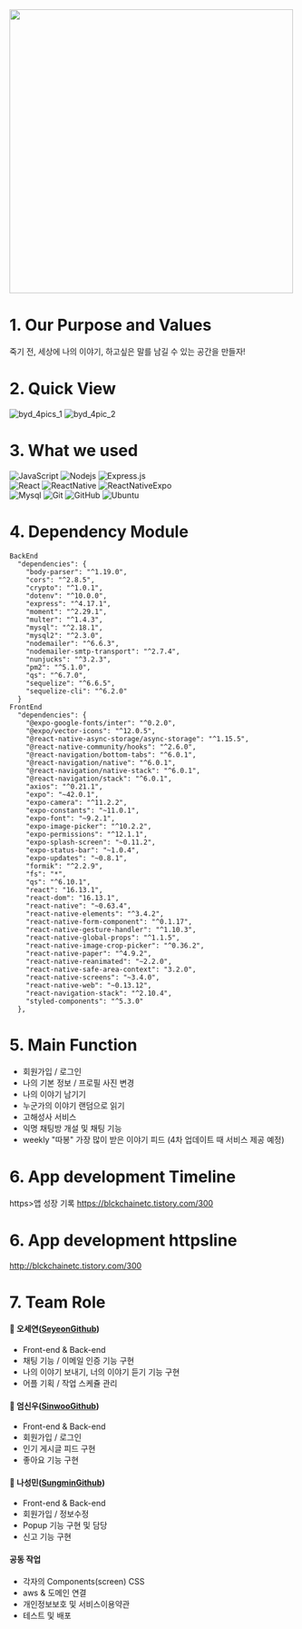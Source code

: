 <img src="https://user-images.githubusercontent.com/82620945/131205045-7427ca57-fc84-4454-a4e3-7d7ba539a959.jpg" width="500">

# 1. Our Purpose and Values

죽기 전, 세상에 나의 이야기, 하고싶은 말를 남길 수 있는 공간을 만들자!

# 2. Quick View

![byd_4pics_1](https://user-images.githubusercontent.com/82620945/131205965-3ac23a4d-51b1-4e94-8c90-3953535fada8.jpg)
![byd_4pic_2](https://user-images.githubusercontent.com/82620945/131205967-5dd60db5-45cd-4a12-8f5e-a19eeda5f547.jpg)

# 3. What we used

![JavaScript](https://img.shields.io/badge/-JavaScript-black?style=round-square&logo=javascript)
![Nodejs](https://img.shields.io/badge/-Nodejs-black?style=round-square&logo=Node.js)
![Express.js](https://img.shields.io/badge/-Express-black?style=round-square&logo=expressjs)
<br/>
![React](https://img.shields.io/badge/-React-black?style=round-square&logo=react)
![ReactNative](https://img.shields.io/badge/-ReactNative-black?style=round-square&logo=react)
![ReactNativeExpo](https://img.shields.io/badge/-ReactNativeExpo-black?style=round-square&logo=expo)
<br/>
![Mysql](https://img.shields.io/badge/-Mysql-black?style=round-square&logo=Mysql)
![Git](https://img.shields.io/badge/-Git-black?style=round-square&logo=git)
![GitHub](https://img.shields.io/badge/-GitHub-black?style=round-square&logo=github)
![Ubuntu](https://img.shields.io/badge/-Ubuntu-black?style=round-square&logo=ubuntu)

# 4. Dependency Module

```
BackEnd
  "dependencies": {
    "body-parser": "^1.19.0",
    "cors": "^2.8.5",
    "crypto": "^1.0.1",
    "dotenv": "^10.0.0",
    "express": "^4.17.1",
    "moment": "^2.29.1",
    "multer": "^1.4.3",
    "mysql": "^2.18.1",
    "mysql2": "^2.3.0",
    "nodemailer": "^6.6.3",
    "nodemailer-smtp-transport": "^2.7.4",
    "nunjucks": "^3.2.3",
    "pm2": "^5.1.0",
    "qs": "^6.7.0",
    "sequelize": "^6.6.5",
    "sequelize-cli": "^6.2.0"
  }
FrontEnd
  "dependencies": {
    "@expo-google-fonts/inter": "^0.2.0",
    "@expo/vector-icons": "^12.0.5",
    "@react-native-async-storage/async-storage": "^1.15.5",
    "@react-native-community/hooks": "^2.6.0",
    "@react-navigation/bottom-tabs": "^6.0.1",
    "@react-navigation/native": "^6.0.1",
    "@react-navigation/native-stack": "^6.0.1",
    "@react-navigation/stack": "^6.0.1",
    "axios": "^0.21.1",
    "expo": "~42.0.1",
    "expo-camera": "^11.2.2",
    "expo-constants": "~11.0.1",
    "expo-font": "~9.2.1",
    "expo-image-picker": "^10.2.2",
    "expo-permissions": "^12.1.1",
    "expo-splash-screen": "~0.11.2",
    "expo-status-bar": "~1.0.4",
    "expo-updates": "~0.8.1",
    "formik": "^2.2.9",
    "fs": "*",
    "qs": "^6.10.1",
    "react": "16.13.1",
    "react-dom": "16.13.1",
    "react-native": "~0.63.4",
    "react-native-elements": "^3.4.2",
    "react-native-form-component": "^0.1.17",
    "react-native-gesture-handler": "^1.10.3",
    "react-native-global-props": "^1.1.5",
    "react-native-image-crop-picker": "^0.36.2",
    "react-native-paper": "^4.9.2",
    "react-native-reanimated": "~2.2.0",
    "react-native-safe-area-context": "3.2.0",
    "react-native-screens": "~3.4.0",
    "react-native-web": "~0.13.12",
    "react-navigation-stack": "^2.10.4",
    "styled-components": "^5.3.0"
  },
```

# 5. Main Function
- 회원가입 / 로그인
- 나의 기본 정보 / 프로필 사진 변경
- 나의 이야기 남기기
- 누군가의 이야기 랜덤으로 읽기
- 고해성사 서비스
- 익명 채팅방 개설 및 채팅 기능
- weekly "따봉" 가장 많이 받은 이야기 피드 (4차 업데이트 때 서비스 제공 예정)

# 6. App development Timeline

https>앱 성장 기록
https://blckchainetc.tistory.com/300


# 6. App development httpsline

http://blckchainetc.tistory.com/300

# 7. Team Role

#### 🥑 오세연(<a href="http://github.com/ohse-emily">SeyeonGithub</a>)
- Front-end & Back-end
- 채팅 기능 / 이메일 인증 기능 구현
- 나의 이야기 보내기, 너의 이야기 듣기 기능 구현
- 어플 기획 / 작업 스케쥴 관리

#### 🥝 엄신우(<a href="http://github.com/dfassf">SinwooGithub</a>)
- Front-end & Back-end
- 회원가입 / 로그인
- 인기 게시글 피드 구현
- 좋아요 기능 구현

#### 🍏 나성민(<a href="http://github.com/Naseongmin07">SungminGithub</a>)
- Front-end & Back-end
- 회원가입 / 정보수정
- Popup 기능 구현 및 담당
- 신고 기능 구현

#### 공동 작업

- 각자의 Components(screen) CSS
- aws & 도메인 연결
- 개인정보보호 및 서비스이용약관
- 테스트 및 배포
